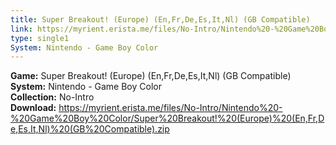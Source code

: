 ```yaml
---
title: Super Breakout! (Europe) (En,Fr,De,Es,It,Nl) (GB Compatible)
link: https://myrient.erista.me/files/No-Intro/Nintendo%20-%20Game%20Boy%20Color/Super%20Breakout!%20(Europe)%20(En,Fr,De,Es,It,Nl)%20(GB%20Compatible).zip
type: single1
System: Nintendo - Game Boy Color
---
```

<b>Game:</b> Super Breakout! (Europe) (En,Fr,De,Es,It,Nl) (GB Compatible)<br>
<b>System:</b> Nintendo - Game Boy Color<br>
<b>Collection:</b> No-Intro<br>
<b>Download:</b> https://myrient.erista.me/files/No-Intro/Nintendo%20-%20Game%20Boy%20Color/Super%20Breakout!%20(Europe)%20(En,Fr,De,Es,It,Nl)%20(GB%20Compatible).zip